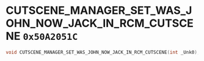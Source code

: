 # CUTSCENE_MANAGER_SET_WAS_JOHN_NOW_JACK_IN_RCM_CUTSCENE `0x50A2051C`

```cpp
void CUTSCENE_MANAGER_SET_WAS_JOHN_NOW_JACK_IN_RCM_CUTSCENE(int _Unk0);
```